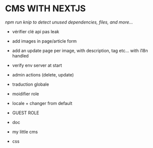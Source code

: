 # CMS WITH NEXTJS

_npm run knip to detect unused dependencies, files, and more..._

<!-- TODO -->

* vérifier clé api pas leak
* add images in page/article form
* add an update page per image, with description, tag etc... with i18n handled
* verify env server at start
* admin actions (delete, update)
* traduction globale
* moidifier role
* locale + changer from default
* GUEST ROLE
* doc
* my little cms

* css